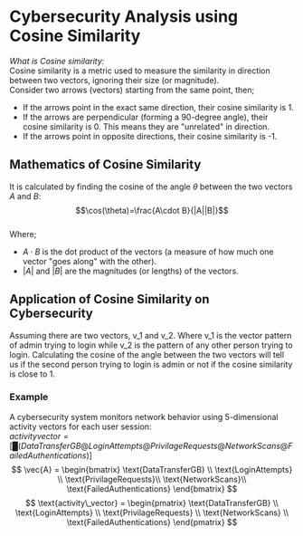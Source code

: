 # Cybersecurity Analysis using Cosine Similarity
*What is Cosine similarity:* <br>
Cosine similarity is a metric used to measure the similarity in direction between two vectors, ignoring their size (or magnitude).<br>
Consider two arrows (vectors) starting from the same point, then;<br>
-	If the arrows point in the exact same direction, their cosine similarity is 1.
-	If the arrows are perpendicular (forming a 90-degree angle), their cosine similarity is 0. This means they are "unrelated" in direction.
-	If the arrows point in opposite directions, their cosine similarity is -1.
## Mathematics of Cosine Similarity
It is calculated by finding the cosine of the angle $\theta$  between the two vectors $A$ and $B$:<br>
$$\cos(\theta)=\frac{A\cdot B}{|A||B|}$$<br>
Where;<br>
- ${A\cdot B}$ is the dot product of the vectors (a measure of how much one vector "goes along" with the other).
- $|A|$ and $|B|$  are the magnitudes (or lengths) of the vectors.
## Application of Cosine Similarity on Cybersecurity
Assuming there are two vectors, v_1 and v_2. Where v_1 is the vector pattern of admin trying to login while v_2 is the pattern of any other person trying to login. Calculating the cosine of the angle between the two vectors will tell us if the second person trying to login is admin or not if the cosine similarity is close to 1.
### Example
A cybersecurity system monitors network behavior using 5-dimensional activity vectors for each user session:<br>
$activity vector=[█(DataTransferGB@LoginAttempts@PrivilageRequests@NetworkScans@FailedAuthentications)]$<br>
$$
\vec{A} = \begin{bmatrix}
\text{DataTransferGB} \\
\text{LoginAttempts} \\
\text{PrivilageRequests}\\
\text{NetworkScans}\\
\text{FailedAuthentications}
\end{bmatrix}
$$
$$
\text{activity\_vector} =
\begin{pmatrix}
\text{DataTransferGB} \\
\text{LoginAttempts} \\
\text{PrivilageRequests} \\
\text{NetworkScans} \\
\text{FailedAuthentications}
\end{pmatrix}
$$



